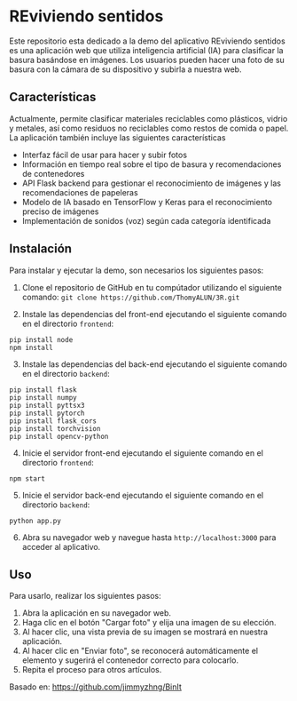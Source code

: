 # REviviendo sentidos

Este repositorio esta dedicado a la demo del aplicativo REviviendo sentidos es una aplicación web que utiliza inteligencia artificial (IA) para clasificar la basura basándose en imágenes. Los usuarios pueden hacer una foto de su basura con la cámara de su dispositivo y subirla a nuestra web. 

## Características

Actualmente, permite clasificar materiales reciclables como plásticos, vidrio y metales, así como residuos no reciclables como restos de comida o papel. La aplicación también incluye las siguientes características

- Interfaz fácil de usar para hacer y subir fotos
- Información en tiempo real sobre el tipo de basura y recomendaciones de contenedores
- API Flask backend para gestionar el reconocimiento de imágenes y las recomendaciones de papeleras
- Modelo de IA basado en TensorFlow y Keras para el reconocimiento preciso de imágenes
- Implementación de sonidos (voz) según cada categoría identificada

## Instalación

Para instalar y ejecutar la demo, son necesarios los siguientes pasos:

1. Clone el repositorio de GitHub en tu compútador utilizando el siguiente comando:
   `git clone https://github.com/ThomyALUN/3R.git`

2. Instale las dependencias del front-end ejecutando el siguiente comando en el directorio `frontend`:

```console
pip install node
npm install
```

3. Instale las dependencias del back-end ejecutando el siguiente comando en el directorio `backend`:

```console
pip install flask
pip install numpy
pip install pyttsx3
pip install pytorch
pip install flask_cors
pip install torchvision
pip install opencv-python
```

4. Inicie el servidor front-end ejecutando el siguiente comando en el directorio `frontend`:

```console
npm start
```

5. Inicie el servidor back-end ejecutando el siguiente comando en el directorio `backend`:

```console
python app.py
```

6. Abra su navegador web y navegue hasta `http://localhost:3000` para acceder al aplicativo.

## Uso

Para usarlo, realizar los siguientes pasos:

1. Abra la aplicación en su navegador web.
2. Haga clic en el botón "Cargar foto" y elija una imagen de su elección.
3. Al hacer clic, una vista previa de su imagen se mostrará en nuestra aplicación.
4. Al hacer clic en "Enviar foto", se reconocerá automáticamente el elemento y sugerirá el contenedor correcto para colocarlo.
5. Repita el proceso para otros artículos.

Basado en: https://github.com/jimmyzhng/BinIt
